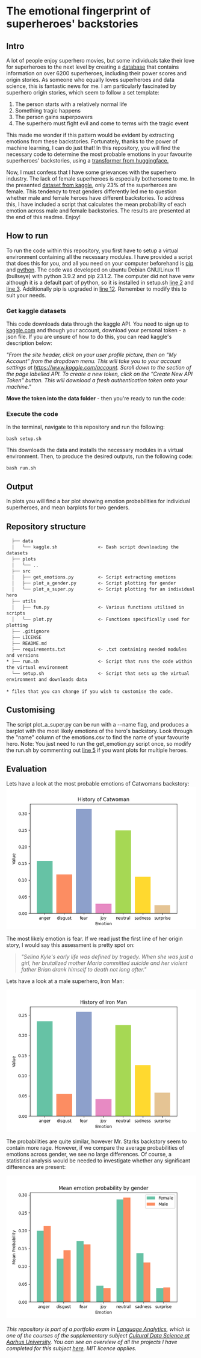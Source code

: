 # The emotional fingerprint of superheroes' backstories
## Intro
A lot of people enjoy superhero movies, but some individuals take their love for superheroes to the next level by creating a [database](https://www.superherodb.com/) that contains information on over 6200 superheroes, including their power scores and origin stories. As someone who equally loves superheroes and data science, this is fantastic news for me. I am particularly fascinated by superhero origin stories, which seem to follow a set template:

1) The person starts with a relatively normal life
2) Something tragic happens
3) The person gains superpowers
4) The superhero must fight evil and come to terms with the tragic event

This made me wonder if this pattern would be evident by extracting emotions from these backstories. Fortunately, thanks to the power of machine learning, I can do just that! In this repository, you will find the necessary code to determine the most probable emotions in your favourite superheroes' backstories, using a [transformer from huggingface.](https://huggingface.co/j-hartmann/emotion-english-distilroberta-base)

Now, I must confess that I have some grievances with the superhero industry. The lack of female superheroes is especially bothersome to me. In the presented [dataset from kaggle](https://www.kaggle.com/datasets/jonathanbesomi/superheroes-nlp-dataset), only 23% of the superheroes are female. This tendency to treat genders differently led me to question whether male and female heroes have different backstories. To address this, I have included a script that calculates the mean probability of each emotion across male and female backstories. The results are presented at the end of this readme. Enjoy!

## How to run

To run the code within this repository, you first have to setup a virtual environment containing all the necessary modules. I have provided a script that does this for you, and all you need on your computer beforehand is [pip](https://pypi.org/project/pip/) and [python](https://www.python.org/). The code was developed on ubuntu Debian GNU/Linux 11 (bullseye) with python 3.9.2 and pip 23.1.2. The computer did not have venv although it is a default part of python, so it is installed in setup.sh [line 2](https://github.com/AddiH/Cultural_Data_Science/blob/351cab1f6045708ee970926d8a3c1ad787f970d4/Language/05_superheroes/setup.sh#L2) and [line 3](https://github.com/AddiH/Cultural_Data_Science/blob/351cab1f6045708ee970926d8a3c1ad787f970d4/Language/05_superheroes/setup.sh#L3). Additionally pip is upgraded in [line 12](https://github.com/AddiH/Cultural_Data_Science/blob/351cab1f6045708ee970926d8a3c1ad787f970d4/Language/05_superheroes/setup.sh#L12). Remember to modify this to suit your needs.

### Get kaggle datasets
This code downloads data through the kaggle API. You need to sign up to [kaggle.com](https://www.kaggle.com/) and though your account, download your personal token - a json file. If you are unsure of how to do this, you can read kaggle's description below:

*"From the site header, click on your user profile picture, then on “My Account” from the dropdown menu. This will take you to your account settings at https://www.kaggle.com/account. Scroll down to the section of the page labelled API. To create a new token, click on the “Create New API Token” button. This will download a fresh authentication token onto your machine."*

**Move the token into the data folder** - then you're ready to run the code:

### Execute the code

In the terminal, navigate to this repository and run the following:
```
bash setup.sh
```
This downloads the data and installs the necessary modules in a virtual environment. Then, to produce the desired outputs, run the following code:
```
bash run.sh
```

## Output

In plots you will find a bar plot showing emotion probabilities for individual superheroes, and mean barplots for two genders.

## Repository structure
```
  ├── data
  │   └── kaggle.sh               <- Bash script downloading the datasets
  ├── plots
  │   └── ..
  ├── src
  │   ├── get_emotions.py         <- Script extracting emotions
  │   ├── plot_a_gender.py        <- Script plotting for gender
  │   └── plot_a_super.py         <- Script plotting for an individual hero
  ├── utils
  │   ├── fun.py                  <- Various functions utilised in scripts
  │   └── plot.py                 <- Functions specifically used for plotting
  ├── .gitignore
  ├── LICENSE
  ├── README.md
  ├── requirements.txt            <- .txt containing needed modules and versions
* ├── run.sh                      <- Script that runs the code within the virtual environment
  └── setup.sh                    <- Script that sets up the virtual environment and downloads data
  
* files that you can change if you wish to customise the code.
```

## Customising
The script plot_a_super.py can be run with a --name flag, and produces a barplot with the most likely emotions of the hero's backstory. Look through the "name" column of the emotions.csv to find the name of your favourite hero. Note: You just need to run the get_emotion.py script once, so modify the run.sh by commenting out [line 5](https://github.com/AddiH/Cultural_Data_Science/blob/351cab1f6045708ee970926d8a3c1ad787f970d4/Language/05_superheroes/run.sh#L5) if you want plots for multiple heroes.

## Evaluation
Lets have a look at the most probable emotions of Catwomans backstory:
![catwoman](plots/Catwoman_barplot.png)

The most likely emotion is fear. If we read just the first line of her origin story, I would say this assessment is pretty spot on:
> *"Selina Kyle's early life was defined by tragedy. When she was just a girl, her brutalized mother Maria committed suicide and her violent father Brian drank himself to death not long after."*

Lets have a look at a male superhero, Iron Man:

![ironman](plots/Iron_Man_barplot.png)

 The probabilities are quite similar, however Mr. Starks backstory seem to contain more rage. However, if we compare the average probabilities of emotions across gender, we see no large differences. Of course, a statistical analysis would be needed to investigate whether any significant differences are present:
 
 ![genders](plots/Combined_barplot.png)


###### This repository is part of a portfolio exam in [Language Analytics](https://kursuskatalog.au.dk/en/course/115693/Language-Analytics), which is one of the courses of the supplementary subject [Cultural Data Science at Aarhus University](https://bachelor.au.dk/en/supplementary-subject/culturaldatascience/). You can see an overview of all the projects I have completed for this subject [here](https://github.com/AddiH/Cultural_Data_Science). MIT licence applies. 
